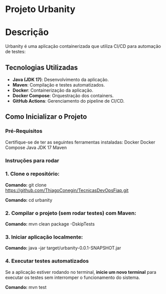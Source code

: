 # Projeto Urbanity

# Descrição
Urbanity é uma aplicação containerizada que utiliza CI/CD para automação de testes:


## Tecnologias Utilizadas
- **Java (JDK 17)**: Desenvolvimento da aplicação.
- **Maven**: Compilação e testes automatizados.
- **Docker**: Containerização da aplicação.
- **Docker Compose**: Orquestração dos containers.
- **GitHub Actions**: Gerenciamento do pipeline de CI/CD.


## Como Inicializar o Projeto

### **Pré-Requisitos**
Certifique-se de ter as seguintes ferramentas instaladas:
    Docker
    Docker Compose
    Java JDK 17
    Maven


### **Instruções para rodar**
### 1. Clone o repositório:
   **Comando:** git clone https://github.com/ThiagoConegin/TecnicasDevOpsFiap.git
   
   **Comando:** cd urbanity

### 2. Compilar o projeto (sem rodar testes) com Maven:
   **Comando:** mvn clean package -DskipTests

### 3. Iniciar aplicação localmente:
   **Comando:** java -jar target/urbanity-0.0.1-SNAPSHOT.jar

### 4. Executar testes automatizados  
   Se a aplicação estiver rodando no terminal, **inicie um novo terminal** para executar os testes sem interromper o funcionamento do sistema.  

   **Comando:** mvn test
